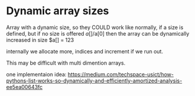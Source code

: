 # Dynamic array sizes

Array with a dynamic size, so they COULD work like normally, if a size is defined, but if no size is offered $a[]/$a[0] then the array can be dynamically increased in size $a[] = 123

internally we allocate more, indices and increment if we run out.

This may be difficult with multi dimention arrays.

one implementaion idea: https://medium.com/techspace-usict/how-pythons-list-works-so-dynamically-and-efficiently-amortized-analysis-ee5ea00643fc
